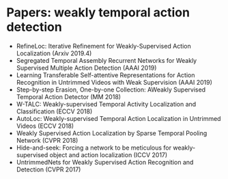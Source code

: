 # Papers: weakly temporal action detection
- RefineLoc: Iterative Refinement for Weakly-Supervised Action Localization (Arxiv 2019.4)
- Segregated Temporal Assembly Recurrent Networks for Weakly Supervised Multiple Action Detection (AAAI 2019)
- Learning Transferable Self-attentive Representations for Action Recognition in Untrimmed Videos with Weak Supervision (AAAI 2019)
- Step-by-step Erasion, One-by-one Collection: AWeakly Supervised Temporal Action Detector (MM 2018)
- W-TALC: Weakly-supervised Temporal Activity Localization and Classification (ECCV 2018)
- AutoLoc: Weakly-supervised Temporal Action Localization in Untrimmed Videos (ECCV 2018)
- Weakly Supervised Action Localization by Sparse Temporal Pooling Network (CVPR 2018)
- Hide-and-seek: Forcing a network to be meticulous for weakly-supervised object and action localization (ICCV 2017)
- UntrimmedNets for Weakly Supervised Action Recognition and Detection (CVPR 2017)
